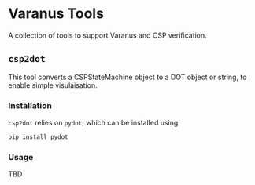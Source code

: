 # Varanus Tools

A collection of tools to support Varanus and CSP verification.

## `csp2dot`

This tool converts a CSPStateMachine object to a DOT object or string, to enable simple visulaisation.

### Installation

`csp2dot` relies on `pydot`, which can be installed using
```bash
pip install pydot
```

### Usage

TBD

